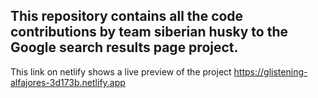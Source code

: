 ## This repository contains all the code contributions by team siberian husky to the Google search results page project.
This  link on netlify shows a live preview of the project https://glistening-alfajores-3d173b.netlify.app 
